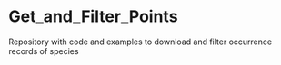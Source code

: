 # Get_and_Filter_Points
Repository with code and examples to download and filter occurrence records of species

